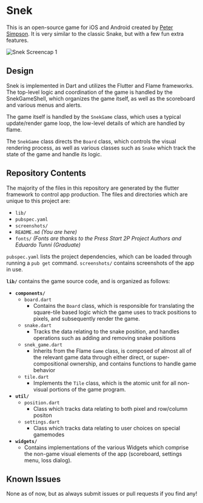 # Snek
This is an open-source game for iOS and Android created by [Peter Simpson](petersimpson.me). It is very similar to the classic Snake, but with a few fun extra features.

![Snek Screencap 1](https://petersimpson.me/img/snek_screenshots/snek_bw0_mini.png)

## Design
Snek is implemented in Dart and utilizes the Flutter and Flame frameworks.
The top-level logic and coordination of the game is handled by the SnekGameShell, which organizes the game itself, as well as the scoreboard and various menus and alerts.

The game itself is handled by the `SnekGame` class, which uses a typical update/render game loop, the low-level details of which are handled by flame.

The `SnekGame` class directs the `Board` class, which controls the visual rendering process, as well as various classes such as `Snake` which track the state of the game and handle its logic.

## Repository Contents
The majority of the files in this repository are generated by the flutter framework to control app production. The files and directories which are unique to this project are:

 - `lib/`
 - `pubspec.yaml`
 - `screenshots/`
 - `README.md` *(You are here)*
 - `fonts/` *(Fonts are thanks to the Press Start 2P Project Authors and Eduardo Tunni (Graduate)*

`pubspec.yaml` lists the project dependencies, which can be loaded through running a `pub get` command.
`screenshots/` contains screenshots of the app in use.

**`lib/`** contains the game source code, and is organized as follows:

 - **`components/`**
	 - `board.dart`
		 - Contains the `Board` class, which is responsible for translating the square-tile based logic which the game uses to track positions to pixels, and subsequently render the game.
	 - `snake.dart`
		 - Tracks the data relating to the snake position, and handles operations such as adding and removing snake positions
	 - `snek_game.dart`
		 - Inherits from the Flame `Game` class, is composed of almost all of the relevant game data through either direct, or super-compositional ownership, and contains functions to handle game behavior
	 - `tile.dart`
		 - Implements the `Tile` class, which is the atomic unit for all non-visual portions of the game program.
 - **`util/`**
	 - `position.dart`
		 - Class which tracks data relating to both pixel and row/column positon
	 - `settings.dart`
		 - Class which tracks data relating to user choices on special gamemodes
 - **`widgets/`**
	 - Contains implementations of the various Widgets which comprise the non-game visual elements of the app (scoreboard, settings menu, loss dialog).


## Known Issues
None as of now, but as always submit issues or pull requests if you find any!

